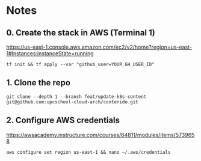# Notes

## 0. Create the stack in AWS (Terminal 1)

https://us-east-1.console.aws.amazon.com/ec2/v2/home?region=us-east-1#Instances:instanceState=running

```
tf init && tf apply --var "github_user=YOUR_GH_USER_ID"
```

## 1. Clone the repo

```
git clone --depth 1 --branch feat/update-k8s-content git@github.com:upcschool-cloud-arch/contenido.git
```

## 2. Configure AWS credentials

https://awsacademy.instructure.com/courses/64811/modules/items/5739658

```
aws configure set region us-east-1 && nano ~/.aws/credentials
```
